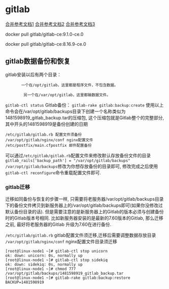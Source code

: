 # gitlab

[合并参考文档1](http://www.cnblogs.com/wenwei-blog/p/6362829.html)
[合并参考文档2](http://blog.sina.com.cn/s/blog_6ff7a3b50102w4jk.html)
[合并参考文档3](http://www.xuliangwei.com/xubusi/803.html)


docker pull gitlab/gitlab-ce:9.1.0-ce.0

docker pull gitlab/gitlab-ce:8.16.9-ce.0

## gitlab数据备份和恢复

gitlab安装以后有两个目录：

           一个在/opt/gitlab，这里都是程序文件，不包含数据。

            另一个在/var/opt/gitlab，这里都输数据文件。

`gitlab-ctl status`
Gitlab备份：
`gitlab-rake gitlab:backup:create`
使用以上命令会在/var/opt/gitlab/backups目录下创建一个名称类似为1481598919_gitlab_backup.tar的压缩包, 这个压缩包就是Gitlab整个的完整部分, 其中开头的1481598919是备份创建的日期 
```
/etc/gitlab/gitlab.rb 配置文件须备份 
/var/opt/gitlab/nginx/conf nginx配置文件 
/etc/postfix/main.cfpostfix 邮件配置备份
```
可以通过`/etc/gitlab/gitlab.rb`配置文件来修改默认存放备份文件的目录
`gitlab_rails['backup_path'] = "/var/opt/gitlab/backups"`
`/var/opt/gitlab/backups`修改为你想存放备份的目录即可, 修改完成之后使用`gitlab-ctl reconfigure`命令重载配置文件即可.

### gitlab迁移

迁移如同备份与恢复的步骤一样, 只需要将老服务器/var/opt/gitlab/backups目录下的备份文件拷贝到新服务器上的/var/opt/gitlab/backups即可(如果你没修改过默认备份目录的话). 
但是需要注意的是新服务器上的Gitlab的版本必须与创建备份时的Gitlab版本号相同. 比如新服务器安装的是最新的7.60版本的Gitlab, 那么迁移之前, 最好将老服务器的Gitlab 升级为7.60在进行备份.

`/etc/gitlab/gitlab.rb` gitlab配置文件须迁移,迁移后需要调整数据存放目录 
`/var/opt/gitlab/nginx/conf` nginx配置文件目录须迁移
```
[root@linux-node1 ~]# gitlab-ctl stop unicorn
ok: down: unicorn: 0s, normally up
[root@linux-node1 ~]# gitlab-ctl stop sidekiq
ok: down: sidekiq: 0s, normally up
[root@linux-node1 ~]# chmod 777 /var/opt/gitlab/backups/1481598919_gitlab_backup.tar
[root@linux-node1 ~]# gitlab-rake gitlab:backup:restore BACKUP=1481598919
```